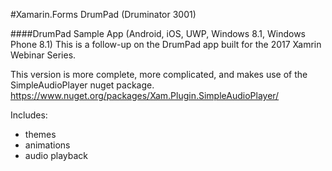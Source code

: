 #Xamarin.Forms DrumPad (Druminator 3001)

####DrumPad Sample App (Android, iOS, UWP, Windows 8.1, Windows Phone 8.1)
This is a follow-up on the DrumPad app built for the 2017 Xamrin Webinar Series.

This version is more complete, more complicated, and makes use of the SimpleAudioPlayer nuget package.
https://www.nuget.org/packages/Xam.Plugin.SimpleAudioPlayer/

Includes:
- themes
- animations
- audio playback

